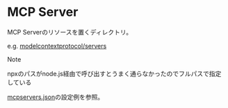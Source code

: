 # MCP Server

MCP Serverのリソースを置くディレクトリ。

e.g. [modelcontextprotocol/servers](https://github.com/modelcontextprotocol/servers)

> [!NOTE]
> npxのパスがnode.js経由で呼び出すとうまく通らなかったのでフルパスで指定している

[mcpservers.json](../mcp_client/mcpservers_example.json)の設定例を参照。

